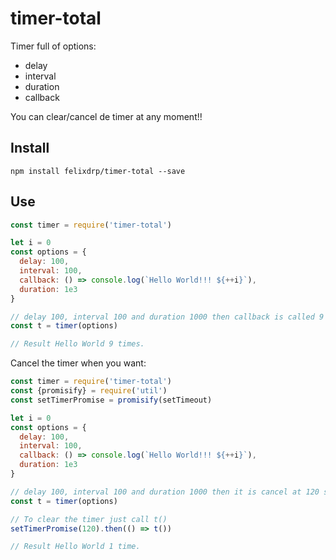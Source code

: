 # timer-total
Timer full of options:
  * delay
  * interval
  * duration
  * callback

You can clear/cancel de timer at any moment!!

## Install
```
npm install felixdrp/timer-total --save
```
## Use

```javascript
const timer = require('timer-total')

let i = 0
const options = {
  delay: 100,
  interval: 100,
  callback: () => console.log(`Hello World!!! ${++i}`),
  duration: 1e3
}

// delay 100, interval 100 and duration 1000 then callback is called 9 times.
const t = timer(options)

// Result Hello World 9 times.
```

Cancel the timer when you want:

```javascript
const timer = require('timer-total')
const {promisify} = require('util')
const setTimerPromise = promisify(setTimeout)

let i = 0
const options = {
  delay: 100,
  interval: 100,
  callback: () => console.log(`Hello World!!! ${++i}`),
  duration: 1e3
}

// delay 100, interval 100 and duration 1000 then it is cancel at 120 so the callback is called 1 time.
const t = timer(options)

// To clear the timer just call t()
setTimerPromise(120).then(() => t())

// Result Hello World 1 time.
```
